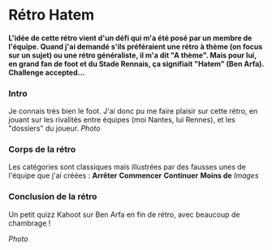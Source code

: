 ﻿# Rétro Hatem

#### L'idée de cette rétro vient d'un défi qui m'a été posé par un membre de l'équipe. Quand j'ai demandé s'ils préféraient une rétro à thème (on focus sur un sujet) ou une rétro généraliste, il m'a dit "A thème". Mais pour lui, en grand fan de foot et du Stade Rennais, ça signifiait "Hatem" (Ben Arfa). Challenge accepted...

### Intro

Je connais très bien le foot. J'ai donc pu me faire plaisir sur cette rétro, en jouant sur les rivalités entre équipes (moi Nantes, lui Rennes), et les "dossiers" du joueur. 
*Photo*

### Corps de la rétro
Les catégories sont classiques mais illustrées par des fausses unes de l'équipe que j'ai créées :
**Arrêter** 
**Commencer** 
**Continuer** 
**Moins de** 
*Images*

### Conclusion de la rétro
Un petit quizz Kahoot sur Ben Arfa en fin de rétro, avec beaucoup de chambrage !

*Photo*





